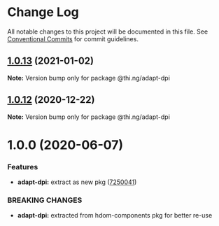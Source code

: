 # Change Log

All notable changes to this project will be documented in this file.
See [Conventional Commits](https://conventionalcommits.org) for commit guidelines.

## [1.0.13](https://github.com/thi-ng/umbrella/compare/@thi.ng/adapt-dpi@1.0.12...@thi.ng/adapt-dpi@1.0.13) (2021-01-02)

**Note:** Version bump only for package @thi.ng/adapt-dpi





## [1.0.12](https://github.com/thi-ng/umbrella/compare/@thi.ng/adapt-dpi@1.0.11...@thi.ng/adapt-dpi@1.0.12) (2020-12-22)

**Note:** Version bump only for package @thi.ng/adapt-dpi





# 1.0.0 (2020-06-07)


### Features

* **adapt-dpi:** extract as new pkg ([7250041](https://github.com/thi-ng/umbrella/commit/7250041e30995844ac20295bdb36b351f5b2ccc8))


### BREAKING CHANGES

* **adapt-dpi:** extracted from hdom-components pkg for better re-use
